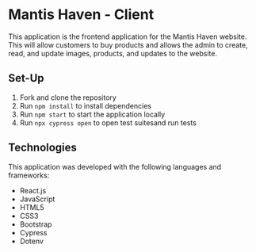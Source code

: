 # Mantis Haven - Client

This application is the frontend application for the Mantis Haven website. \
This will allow customers to buy products and allows the admin to create, read, and update images, products, and updates to the website.

## Set-Up
1. Fork and clone the repository
1. Run `npm install` to install dependencies
1. Run `npm start` to start the application locally
1. Run `npx cypress open` to open test suitesand run tests

## Technologies
This application was developed with the following languages and frameworks:
- React.js
- JavaScript
- HTML5
- CSS3
- Bootstrap
- Cypress
- Dotenv